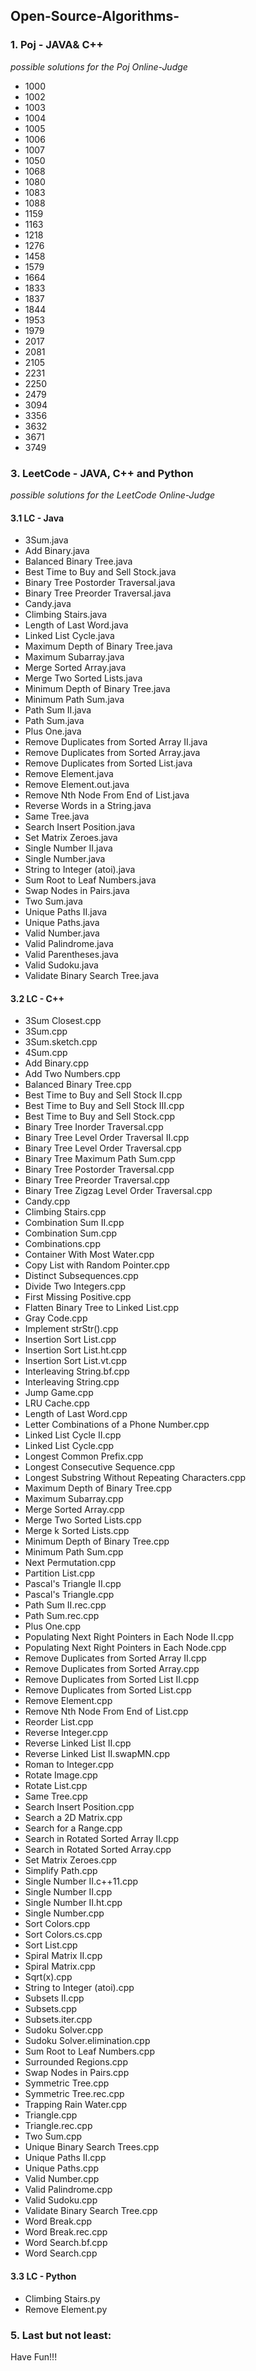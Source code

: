## Open-Source-Algorithms-

### 1. Poj - JAVA& C++
*possible solutions for the Poj Online-Judge*
 
- 1000
- 1002
- 1003
- 1004
- 1005
- 1006
- 1007
- 1050
- 1068
- 1080
- 1083
- 1088
- 1159
- 1163
- 1218
- 1276
- 1458
- 1579
- 1664
- 1833
- 1837
- 1844
- 1953
- 1979
- 2017
- 2081
- 2105
- 2231
- 2250
- 2479
- 3094
- 3356
- 3632
- 3671
- 3749


### 3. LeetCode - JAVA, C++ and Python
*possible solutions for the LeetCode Online-Judge*

#### 3.1 LC - Java
- 3Sum.java
- Add Binary.java
- Balanced Binary Tree.java
- Best Time to Buy and Sell Stock.java
- Binary Tree Postorder Traversal.java
- Binary Tree Preorder Traversal.java
- Candy.java
- Climbing Stairs.java
- Length of Last Word.java
- Linked List Cycle.java
- Maximum Depth of Binary Tree.java
- Maximum Subarray.java
- Merge Sorted Array.java
- Merge Two Sorted Lists.java
- Minimum Depth of Binary Tree.java
- Minimum Path Sum.java
- Path Sum II.java
- Path Sum.java
- Plus One.java
- Remove Duplicates from Sorted Array II.java
- Remove Duplicates from Sorted Array.java
- Remove Duplicates from Sorted List.java
- Remove Element.java
- Remove Element.out.java
- Remove Nth Node From End of List.java
- Reverse Words in a String.java
- Same Tree.java
- Search Insert Position.java
- Set Matrix Zeroes.java
- Single Number II.java
- Single Number.java
- String to Integer (atoi).java
- Sum Root to Leaf Numbers.java
- Swap Nodes in Pairs.java
- Two Sum.java
- Unique Paths II.java
- Unique Paths.java
- Valid Number.java
- Valid Palindrome.java
- Valid Parentheses.java
- Valid Sudoku.java
- Validate Binary Search Tree.java

#### 3.2 LC - C++
- 	3Sum Closest.cpp
- 3Sum.cpp
- 3Sum.sketch.cpp
- 4Sum.cpp
- Add Binary.cpp
- Add Two Numbers.cpp
- Balanced Binary Tree.cpp
- Best Time to Buy and Sell Stock II.cpp
- Best Time to Buy and Sell Stock III.cpp
- Best Time to Buy and Sell Stock.cpp
- Binary Tree Inorder Traversal.cpp
- Binary Tree Level Order Traversal II.cpp
- Binary Tree Level Order Traversal.cpp
- Binary Tree Maximum Path Sum.cpp
- Binary Tree Postorder Traversal.cpp
- Binary Tree Preorder Traversal.cpp
- Binary Tree Zigzag Level Order Traversal.cpp
- Candy.cpp
- Climbing Stairs.cpp
- Combination Sum II.cpp
- Combination Sum.cpp
- Combinations.cpp
- Container With Most Water.cpp
- Copy List with Random Pointer.cpp
- Distinct Subsequences.cpp
- Divide Two Integers.cpp
- First Missing Positive.cpp
- Flatten Binary Tree to Linked List.cpp
- Gray Code.cpp
- Implement strStr().cpp
- Insertion Sort List.cpp
- Insertion Sort List.ht.cpp
- Insertion Sort List.vt.cpp
- Interleaving String.bf.cpp
- Interleaving String.cpp
- Jump Game.cpp
- LRU Cache.cpp
- Length of Last Word.cpp
- Letter Combinations of a Phone Number.cpp
- Linked List Cycle II.cpp
- Linked List Cycle.cpp
- Longest Common Prefix.cpp
- Longest Consecutive Sequence.cpp
- Longest Substring Without Repeating Characters.cpp
- Maximum Depth of Binary Tree.cpp
- Maximum Subarray.cpp
- Merge Sorted Array.cpp
- Merge Two Sorted Lists.cpp
- Merge k Sorted Lists.cpp
- Minimum Depth of Binary Tree.cpp
- Minimum Path Sum.cpp
- Next Permutation.cpp
- Partition List.cpp
- Pascal's Triangle II.cpp
- Pascal's Triangle.cpp
- Path Sum II.rec.cpp
- Path Sum.rec.cpp
- Plus One.cpp
- Populating Next Right Pointers in Each Node II.cpp
- Populating Next Right Pointers in Each Node.cpp
- Remove Duplicates from Sorted Array II.cpp
- Remove Duplicates from Sorted Array.cpp
- Remove Duplicates from Sorted List II.cpp
- Remove Duplicates from Sorted List.cpp
- Remove Element.cpp
- Remove Nth Node From End of List.cpp
- Reorder List.cpp
- Reverse Integer.cpp
- Reverse Linked List II.cpp
- Reverse Linked List II.swapMN.cpp
- Roman to Integer.cpp
- Rotate Image.cpp
- Rotate List.cpp
- Same Tree.cpp
- Search Insert Position.cpp
- Search a 2D Matrix.cpp
- Search for a Range.cpp
- Search in Rotated Sorted Array II.cpp
- Search in Rotated Sorted Array.cpp
- Set Matrix Zeroes.cpp
- Simplify Path.cpp
- Single Number II.c++11.cpp
- Single Number II.cpp
- Single Number II.ht.cpp
- Single Number.cpp
- Sort Colors.cpp
- Sort Colors.cs.cpp
- Sort List.cpp
- Spiral Matrix II.cpp
- Spiral Matrix.cpp
- Sqrt(x).cpp
- String to Integer (atoi).cpp
- Subsets II.cpp
- Subsets.cpp
- Subsets.iter.cpp
- Sudoku Solver.cpp
- Sudoku Solver.elimination.cpp
- Sum Root to Leaf Numbers.cpp
- Surrounded Regions.cpp
- Swap Nodes in Pairs.cpp
- Symmetric Tree.cpp
- Symmetric Tree.rec.cpp
- Trapping Rain Water.cpp
- Triangle.cpp
- Triangle.rec.cpp
- Two Sum.cpp
- Unique Binary Search Trees.cpp
- Unique Paths II.cpp
- Unique Paths.cpp
- Valid Number.cpp
- Valid Palindrome.cpp
- Valid Sudoku.cpp
- Validate Binary Search Tree.cpp
- Word Break.cpp
- Word Break.rec.cpp
- Word Search.bf.cpp
- Word Search.cpp

#### 3.3 LC - Python
- Climbing Stairs.py
- Remove Element.py

### 5. Last but not least:
Have Fun!!!
